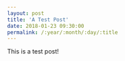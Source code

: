 ```yaml
---
layout: post
title: 'A Test Post'
date: 2018-01-23 09:30:00
permalink: /:year/:month/:day/:title
---
```


This is a test post!
